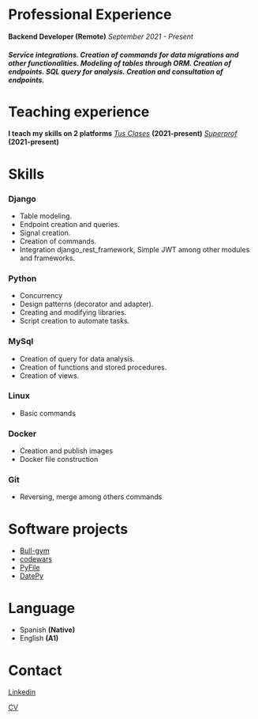 # Professional Experience

**Backend Developer (Remote)** *September 2021 - Present*

##### Service integrations. Creation of commands for data migrations and other functionalities. Modeling of tables through ORM. Creation of endpoints. SQL query for analysis. Creation and consultation of endpoints.

# Teaching experience

**I teach my skills on 2 platforms**
*[Tus Clases](https://www.tusclases.com.ar/profesores-programacion-online/emprendedor-autodidacta-muchas-ganas-ensenar-mis-conocimientos-goya-1026254.aspx)* **(2021-present)**
*[Superprof](https://www.superprof.com.ar/puedo-ensenarte-programacion-estructurada-python-programacion-orientada-objetos-python-django-restframework.html)* **(2021-present)**

# Skills

### Django

* Table modeling.
* Endpoint creation and queries.
* Signal creation.
* Creation of commands.
* Integration django_rest_framework, Simple JWT among other modules and   frameworks.

### Python 

* Concurrency 
* Design patterns (decorator and adapter).
* Creating and modifying libraries.
* Script creation to automate tasks.

### MySql 

* Creation of query for data analysis.
* Creation of functions and stored procedures.
* Creation of views.

### Linux

* Basic commands

### Docker 

* Creation and publish images
* Docker file construction


### Git

* Reversing, merge among others commands

# Software projects

* [Bull-gym](https://github.com/Isaias164/bull-gym)
* [codewars](https://github.com/Isaias164/coderwars)
* [PyFile](https://github.com/Isaias164/scripts/tree/main/PyFile)
* [DatePy](https://github.com/Isaias164/scripts/tree/main/Actualizar%20hora%20y%20fecha)

# Language

* Spanish **(Native)**
* English **(A1)**


# Contact

[Linkedin](https://www.linkedin.com/in/isaias-sosa-2286811b9/)

[CV](https://www.canva.com/design/DAERA4uOa6A/snITO4bXKroDZ08qhjk00g/view?utm_content=DAERA4uOa6A&utm_campaign=designshare&utm_medium=link2&utm_source=sharebutton)
